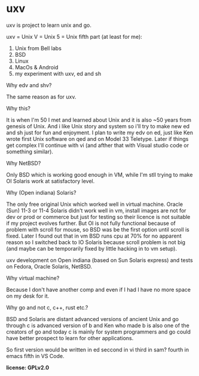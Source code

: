 # uxv

uxv is project to learn unix and go.

uxv = Unix V = Unix 5 = Unix fifth part (at least for me):

1. Unix from Bell labs
2. BSD
3. Linux
4. MacOs & Android
5. my experiment with uxv, ed and sh

Why edv and shv?

The same reason as for uxv.

Why this?

It is when I'm 50 I met and learned about Unix and it is also ~50 years from genesis of Unix.
And i like Unix story and system so i'll try to make new ed and sh just for fun and enjoyment.
I plan to write my edv on ed, just like Ken wrote first Unix software on qed and on Model 33 Teletype.
Later if things get complex I'll continue with vi (and afther that with Visual studio code or something similar).

Why NetBSD?

Only BSD which is working good enough in VM, while I'm stll trying to make OI Solaris work at satisfactory level.

Why (Open indiana) Solaris?

The only free original Unix which worked well in virtual machine.
Oracle (Sun) 11-3 or 11-4 Solaris didn't work well in vm, install images are not for dev or prod or commerce
but just for testing so their licence is not suitable if my project evolves further.
But OI is not fully functional because of problem with scroll for mouse, so BSD was be the first option until scroll is fixed.
Later I found out that in vm BSD runs cpu at 70% for no apparent reason so I switched back to IO Solaris because
scroll problem is not big (and maybe can be temporarily fixed by little hacking in to vm setup).

uxv development on Open indiana (based on Sun Solaris express) and tests on Fedora, Oracle Solaris, NetBSD.

Why virtual machine?

Because I don't have another comp and even if I had I have no more space on my desk for it.

Why go and not c, c++, rust etc.?

BSD and Solaris are distant advanced versions of ancient Unix and
go through c is advanced version of b and
Ken who made b is also one of the creators of go and
today c is mainly for system programmers and go could have better prospect to learn
for other applications.

So first version would be written in ed
seccond in vi
third in sam?
fourth in emacs
fifth in VS Code.

**license: GPLv2.0**
